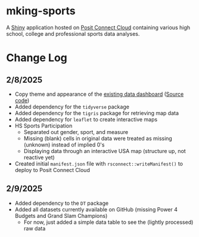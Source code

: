 # mking-sports

A [Shiny](https://shiny.posit.co/) application hosted on [Posit Connect Cloud](https://connect.posit.cloud/) containing various high school, college and professional sports data analyses.

# Change Log

## 2/8/2025

* Copy theme and appearance of the [existing data dashboard](https://01949177-2ccc-ffe2-3233-5a7c0dade354.share.connect.posit.cloud/) ([Source code](https://github.com/centralstatz/mking-dashboard))
* Added dependency for the `tidyverse` package
* Added dependency for the `tigris` package for retrieving map data
* Added dependency for `leaflet` to create interactive maps
* HS Sports Participation
  + Separated out gender, sport, and measure
  + Missing (blank) cells in original data were treated as missing (unknown) instead of implied 0's
  + Displaying data through an interactive USA map (structure up, not reactive yet)
* Created initial `manifest.json` file with `rsconnect::writeManifest()` to deploy to Posit Connect Cloud

## 2/9/2025

* Added dependency to the `DT` package
* Added all datasets currently available on GitHub (missing Power 4 Budgets and Grand Slam Champions)
  + For now, just added a simple data table to see the (lightly processed) raw data